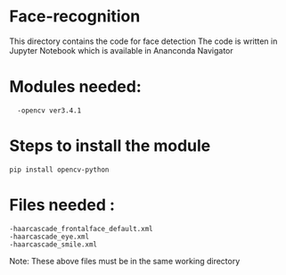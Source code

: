 # Face-recognition   
This directory contains the code for face detection
The code is written in Jupyter Notebook which is available in Ananconda Navigator
# Modules needed:
      -opencv ver3.4.1  
# Steps to install the module 
    pip install opencv-python 
# Files needed :  
    -haarcascade_frontalface_default.xml
    -haarcascade_eye.xml 
    -haarcascade_smile.xml 
 Note: These above files must be in the same working directory    
 
 
 
